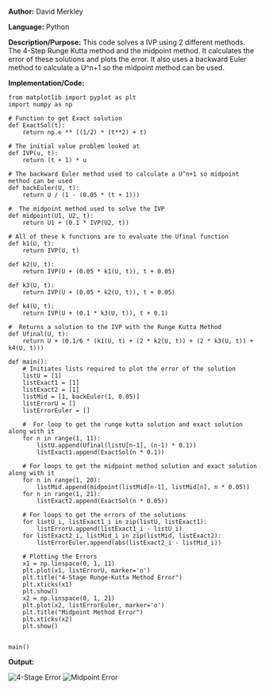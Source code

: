 **Author:** David Merkley

**Language:** Python

**Description/Purpose:** This code solves a IVP using 2 different methods. The 4-Step Runge Kutta method and the midpoint method. It calculates the error of these solutions and plots the error. It also uses a backward Euler method to calculate a U^n+1 so the midpoint method can be used.

**Implementation/Code:** 

    from matplotlib import pyplot as plt
    import numpy as np

    # Function to get Exact solution
    def ExactSol(t):
        return np.e ** ((1/2) * (t**2) + t)

    # The initial value problem looked at
    def IVP(u, t):
        return (t + 1) * u

    # The backward Euler method used to calculate a U^n+1 so midpoint method can be used
    def backEuler(U, t):
        return U / (1 - (0.05 * (t + 1)))

    #  The midpoint method used to solve the IVP
    def midpoint(U1, U2, t):
        return U1 + (0.1 * IVP(U2, t))

    # All of these k functions are to evaluate the Ufinal function
    def k1(U, t):
        return IVP(U, t)

    def k2(U, t):
        return IVP(U + (0.05 * k1(U, t)), t + 0.05)

    def k3(U, t):
        return IVP(U + (0.05 * k2(U, t)), t + 0.05)

    def k4(U, t):
        return IVP(U + (0.1 * k3(U, t)), t + 0.1)

    #  Returns a solution to the IVP with the Runge Kutta Method
    def Ufinal(U, t):
        return U + (0.1/6 * (k1(U, t) + (2 * k2(U, t)) + (2 * k3(U, t)) + k4(U, t)))

    def main():
        # Initiates lists required to plot the error of the solution
        listU = [1]
        listExact1 = [1]
        listExact2 = [1]
        listMid = [1, backEuler(1, 0.05)]
        listErrorU = []
        listErrorEuler = []

        #  For loop to get the runge kutta solution and exact solution along with it
        for n in range(1, 11):
            listU.append(Ufinal(listU[n-1], (n-1) * 0.1))
            listExact1.append(ExactSol(n * 0.1))

        # For loops to get the midpoint method solution and exact solution along with it
        for n in range(1, 20):
            listMid.append(midpoint(listMid[n-1], listMid[n], n * 0.05))
        for n in range(1, 21):
            listExact2.append(ExactSol(n * 0.05))

        # For loops to get the errors of the solutions
        for listU_i, listExact1_i in zip(listU, listExact1):
            listErrorU.append(listExact1_i - listU_i)
        for listExact2_i, listMid_i in zip(listMid, listExact2):
            listErrorEuler.append(abs(listExact2_i - listMid_i))

        # Plotting the Errors
        x1 = np.linspace(0, 1, 11)
        plt.plot(x1, listErrorU, marker='o')
        plt.title("4-Stage Runge-Kutta Method Error")
        plt.xticks(x1)
        plt.show()
        x2 = np.linspace(0, 1, 21)
        plt.plot(x2, listErrorEuler, marker='o')
        plt.title("Midpoint Method Error")
        plt.xticks(x2)
        plt.show()


    main()


**Output:**

![4-Stage Error](https://user-images.githubusercontent.com/82894531/155617658-b2555ab4-8269-4502-aeba-14dc93b7db64.png)
![Midpoint Error](https://user-images.githubusercontent.com/82894531/155617666-2a7422c9-fc1e-4b52-9313-99a0654400f2.png)
